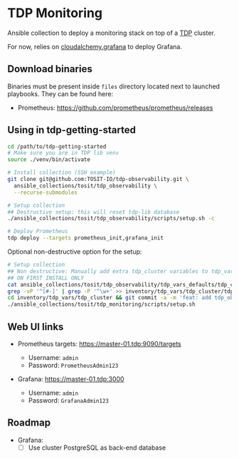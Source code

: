 # TDP Monitoring

Ansible collection to deploy a monitoring stack on top of a [TDP](https://github.com/TOSIT-IO/TDP) cluster.


For now, relies on [cloudalchemy.grafana](https://github.com/cloudalchemy/ansible-grafana) to deploy Grafana.

## Download binaries

Binaries must be present inside `files` directory located next to launched playbooks. They can be found here:

- Prometheus: https://github.com/prometheus/prometheus/releases

## Using in tdp-getting-started

```sh
cd /path/to/tdp-getting-started
# Make sure you are in TDP lib venv
source ./venv/bin/activate

# Install collection (SSH example)
git clone git@github.com:TOSIT-IO/tdp-observability.git \
  ansible_collections/tosit/tdp_observability \
  --recurse-submodules

# Setup collection
## Destructive setup: this will reset tdp-lib database
./ansible_collections/tosit/tdp_observability/scripts/setup.sh -c

# Deploy Prometheus
tdp deploy --targets prometheus_init,grafana_init
```

Optional non-destructive option for the setup:

```sh
# Setup collection
## Non destructive: Manually add extra tdp_cluster variables to tdp_vars
## ON FIRST INSTALL ONLY
cat ansible_collections/tosit/tdp_observability/tdp_vars_defaults/tdp_cluster/tdp_cluster.yml |
grep -vP '^[#-]' | grep -P '^\w+' >> inventory/tdp_vars/tdp_cluster/tdp_cluster.yml
cd inventory/tdp_vars/tdp_cluster && git commit -a -m 'feat: add tdp_observability vars' && cd -
./ansible_collections/tosit/tdp_monitoring/scripts/setup.sh
```

## Web UI links

- Prometheus targets: https://master-01.tdp:9090/targets

  - Username: `admin`
  - Password: `PrometheusAdmin123`

- Grafana: https://master-01.tdp:3000
  - Username: `admin`
  - Password: `GrafanaAdmin123`

## Roadmap

- Grafana:
  - [ ] Use cluster PostgreSQL as back-end database
